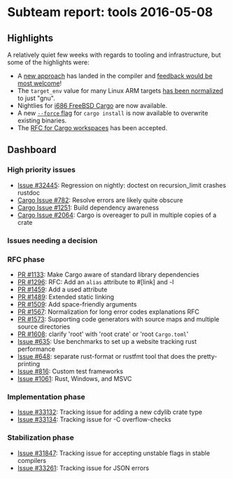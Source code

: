 # Subteam report: tools 2016-05-08

## Highlights

A relatively quiet few weeks with regards to tooling and infrastructure, but
some of the highlights were:

* A [new approach][errors] has landed in the compiler and [feedback would be
  most welcome][feedback]!
* The `target_env` value for many Linux ARM targets [has been
  normalized][musl-or-gnu] to just "gnu".
* Nightlies for [i686 FreeBSD Cargo][free32] are now available.
* A new [`--force` flag][force] for `cargo install` is now available to
  overwrite existing binaries.
* The [RFC for Cargo workspaces][workspaces] has been accepted.

[errors]: https://github.com/rust-lang/rust/pull/32756
[feedback]: https://internals.rust-lang.org/t/new-error-format/3438
[musl-or-gnu]: https://github.com/rust-lang/rust/pull/33403
[free32]: https://github.com/rust-lang/cargo/pull/2619
[force]: https://github.com/rust-lang/cargo/pull/2405
[workspaces]: https://github.com/rust-lang/rfcs/pull/1525

## Dashboard

### High priority issues

- [Issue #32445](https://github.com/rust-lang/rust/issues/32445):
  Regression on nightly: doctest on recursion_limit crashes rustdoc
- [Cargo Issue #782](https://github.com/rust-lang/cargo/issues/782):
  Resolve errors are likely quite obscure
- [Cargo Issue #1251](https://github.com/rust-lang/cargo/issues/1251):
  Build dependency awareness
- [Cargo Issue #2064](https://github.com/rust-lang/cargo/issues/2064):
  Cargo is overeager to pull in multiple copies of a crate

### Issues needing a decision


### RFC phase

- [PR #1133](https://github.com/rust-lang/rfcs/pull/1133):
  Make Cargo aware of standard library dependencies
- [PR #1296](https://github.com/rust-lang/rfcs/pull/1296):
  RFC: Add an `alias` attribute to #[link] and -l
- [PR #1459](https://github.com/rust-lang/rfcs/pull/1459):
  Add a used attribute
- [PR #1489](https://github.com/rust-lang/rfcs/pull/1489):
  Extended static linking
- [PR #1509](https://github.com/rust-lang/rfcs/pull/1509):
  Add space-friendly arguments
- [PR #1567](https://github.com/rust-lang/rfcs/pull/1567):
  Normalization for long error codes explanations RFC
- [PR #1573](https://github.com/rust-lang/rfcs/pull/1573):
  Supporting code generators with source maps and multiple source directories
- [PR #1608](https://github.com/rust-lang/rfcs/pull/1608):
  clarify 'root' with 'root crate' or 'root `Cargo.toml`'
- [Issue #635](https://github.com/rust-lang/rfcs/issues/635):
  Use benchmarks to set up a website tracking rust performance
- [Issue #648](https://github.com/rust-lang/rfcs/issues/648):
  separate rust-format or rustfmt tool that does the pretty-printing
- [Issue #816](https://github.com/rust-lang/rfcs/issues/816):
  Custom test frameworks
- [Issue #1061](https://github.com/rust-lang/rfcs/issues/1061):
  Rust, Windows, and MSVC

### Implementation phase

- [Issue #33132](https://github.com/rust-lang/rust/issues/33132):
  Tracking issue for adding a new cdylib crate type
- [Issue #33134](https://github.com/rust-lang/rust/issues/33134):
  Tracking issue for -C overflow-checks

### Stabilization phase

- [Issue #31847](https://github.com/rust-lang/rust/issues/31847):
  Tracking issue for accepting unstable flags in stable compilers
- [Issue #33261](https://github.com/rust-lang/rust/issues/33261):
  Tracking issue for JSON errors

